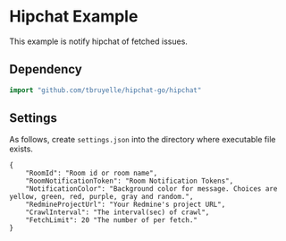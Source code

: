 # Hipchat Example

This example is notify hipchat of fetched issues.

## Dependency

```go
import "github.com/tbruyelle/hipchat-go/hipchat"
```

## Settings

As follows, create `settings.json` into the directory where executable file exists.

```
{
    "RoomId": "Room id or room name",
    "RoomNotificationToken": "Room Notification Tokens",
    "NotificationColor": "Background color for message. Choices are yellow, green, red, purple, gray and random.",
    "RedmineProjectUrl": "Your Redmine's project URL",
    "CrawlInterval": "The interval(sec) of crawl",
    "FetchLimit": 20 "The number of per fetch."
}
```